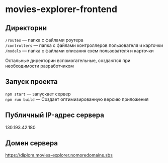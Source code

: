 # movies-explorer-frontend

## Директории

`/routes` — папка с файлами роутера  
`/controllers` — папка с файлами контроллеров пользователя и карточки   
`/models` — папка с файлами описания схем пользователя и карточки  
  
Остальные директории вспомогательные, создаются при необходимости разработчиком

## Запуск проекта

`npm start` — запускает сервер   
`npm run build` — Создает оптимизированную версию приложения

## Публичный IP-адрес сервера

130.193.42.180

## Домен сервера

https://diplom.movies-explorer.nomoredomains.sbs 